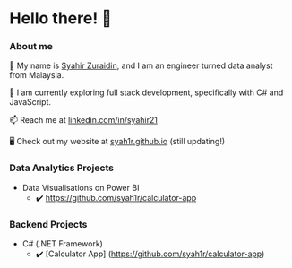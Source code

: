 # Hello there! 👋

### About me

👐 My name is [Syahir Zuraidin](https://www.linkedin.com/in/syahir21/), and I am an engineer turned data analyst from Malaysia. 

🌱 I am currently exploring full stack development, specifically with C# and JavaScript.

📫 Reach me at [linkedin.com/in/syahir21](https://www.linkedin.com/in/syahir21/)

🖥️ Check out my website at [syah1r.github.io](https://syah1r.github.io/my-portfolio/) (still updating!)

### Data Analytics Projects
  - Data Visualisations on Power BI 
    - ✔️ https://github.com/syah1r/calculator-app


### Backend Projects
  - C# (.NET Framework)
    - ✔️ [Calculator App] (https://github.com/syah1r/calculator-app)


